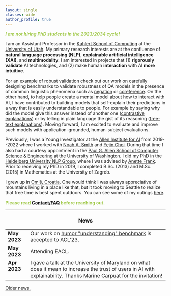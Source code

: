 ```yaml
---
layout: single
classes: wide
author_profile: true
---
```



<span style="color:#a6cc54;">***I am not hiring PhD students in the 2023/2034 cycle!***</span>

I am an Assistant Professor in the [Kahlert School of Computing](https://www.cs.utah.edu/) at the [University of Utah](https://www.utah.edu/). My primary research interests are at the confluence of **natural language processing (NLP)**, **explainable artificial intelligence (XAI)**, and **multimodality**. I am interested in projects that (1) **rigorously validate** AI technologies, and (2) make human **interaction** with AI **more intuitive**. 

For an example of robust validation check out our work on carefully designing benchmarks to validate robustness of QA models in the presence of common linguistic phenomena such as [negation](https://arxiv.org/abs/2211.00295) or [coreference](https://aclanthology.org/D19-1606/). On the other hand, to help people create a mental model about how to interact with AI, I have contributed to building models that self-explain their predictions in a way that is easily understandable to people. For example by saying why did the model give this answer instead of another one ([contrastive explanations](https://arxiv.org/abs/2012.13985)) or by telling in plain language the gist of its reasoning ([free-text explanations](https://arxiv.org/abs/2111.08284)). Moving forward, I am excited to evaluate and improve such models with application-grounded, human-subject evaluations.                     

Previously, I was a Young Investigator at the [Allen Institute for AI](https://allenai.org/) from 2019--2022 where I worked  with [Noah A. Smith](https://nasmith.github.io/) and [Yejin Choi](https://homes.cs.washington.edu/~yejin/). During that time I also had a courtesy appointment in the [Paul G. Allen School of Computer Science & Engineering](https://www.cs.washington.edu/) at the University of Washington. I did my PhD in the [Heidelberg University NLP Group](https://www.cl.uni-heidelberg.de/nlpgroup/), where I was advised by [Anette Frank](https://www.cl.uni-heidelberg.de/~frank/). Prior to receiving my PhD in 2019, I completed B.Sc. (2013) and M.Sc. (2015) in Mathematics at the University of Zagreb. 


I grew up in [Omiš, Croatia](https://youtu.be/Cnrjm-Le_vw). One would think I was always appreciative of mountains living in a place like that, but it took moving to Seattle to realize that free time is best spent outdoors. You can see some of my outings [here](https://www.anamarasovic.com/blog/).

<span style="color:#a6cc54;">**Please read [Contact/FAQ](https://www.anamarasovic.com/contact/) before reaching out.**</span>

---

<style type="text/css">
      table, tr, td {
        border: 0px;
    }

</style>

<h3 align="center">News</h3>

<table class='news-table'>
    <col width="14%">
    <col width="100%">
        <tr>
        <td valign="top"><strong>May 2023</strong></td>
        <td>Our work on <a href="https://arxiv.org/abs/2209.06293">humor "understanding" benchmark</a> is accepted to ACL'23.</td>
       </tr>
        <tr>
        <td valign="top"><strong>May 2023</strong></td>
        <td>Attending EACL.</td>
       </tr>
       <tr>
        <td valign="top"><strong>Apr 2023</strong></td>
        <td>I gave a talk at the University of Maryland on what does it mean to increase the trust of users in AI with explainability. Thanks Marine Carpuat for the invitation!</td>
       </tr>
</table>



[Older news.](old_news.md)